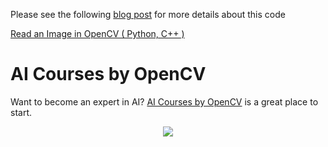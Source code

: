 Please see the following [blog post](https://www.learnopencv.com/read-an-image-in-opencv-python-cpp/) for more details about this code

[Read an Image in OpenCV ( Python, C++ )](https://www.learnopencv.com/read-an-image-in-opencv-python-cpp/)


# AI Courses by OpenCV

Want to become an expert in AI? [AI Courses by OpenCV](https://opencv.org/courses/) is a great place to start. 

<a href="https://opencv.org/courses/">
<p align="center"> 
<img src="https://www.learnopencv.com/wp-content/uploads/2020/04/AI-Courses-By-OpenCV-Github.png">
</p>
</a>
